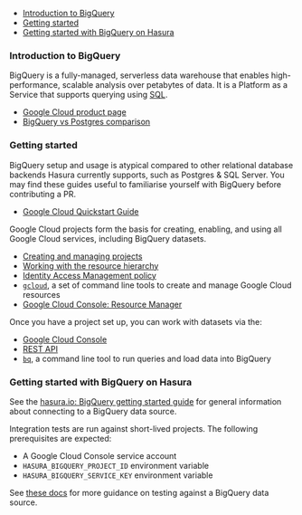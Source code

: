 - [Introduction to BigQuery](#introduction-to-bigquery)
- [Getting started](#getting-started)
- [Getting started with BigQuery on Hasura](#getting-started-with-bigquery-on-hasura)

### Introduction to BigQuery
BigQuery is a fully-managed, serverless data warehouse that enables high-performance, scalable analysis over petabytes of data. It is a Platform as a Service that supports querying using [SQL](#sql-dialect).

- [Google Cloud product page](https://cloud.google.com/bigquery/)
- [BigQuery vs Postgres comparison](https://weld.app/blog/postgresql-vs-bigquery)

### Getting started
BigQuery setup and usage is atypical compared to other relational database backends Hasura currently supports, such as Postgres & SQL Server. You may find these guides useful to familiarise yourself with BigQuery before contributing a PR.

- [Google Cloud Quickstart Guide](https://cloud.google.com/resource-manager/docs/quickstart-organizations)

Google Cloud projects form the basis for creating, enabling, and using all Google Cloud services, including BigQuery datasets.
- [Creating and managing projects](https://cloud.google.com/resource-manager/docs/creating-managing-projects)
- [Working with the resource hierarchy](https://cloud.google.com/resource-manager/docs/cloud-platform-resource-hierarchy)
- [Identity Access Management policy](https://cloud.google.com/resource-manager/docs/access-control-proj)
- [`gcloud`](https://cloud.google.com/sdk/gcloud), a set of command line tools to create and manage Google Cloud resources
- [Google Cloud Console: Resource Manager](https://console.cloud.google.com/cloud-resource-manager)

Once you have a project set up, you can work with datasets via the:
- [Google Cloud Console](https://cloud.google.com/bigquery/docs/quickstarts/quickstart-cloud-console)
- [REST API](https://cloud.google.com/bigquery/docs/reference/rest)
- [`bq`](https://cloud.google.com/bigquery/docs/quickstarts/load-data-bq), a command line tool to run queries and load data into BigQuery

### Getting started with BigQuery on Hasura
See the [hasura.io: BigQuery getting started guide](https://hasura.io/docs/latest/graphql/core/databases/bigquery/getting-started.html) for general information about connecting to a BigQuery data source.

Integration tests are run against short-lived projects. The following prerequisites are expected:
- A Google Cloud Console service account
- `HASURA_BIGQUERY_PROJECT_ID` environment variable
- `HASURA_BIGQUERY_SERVICE_KEY` environment variable

See [these docs](https://github.com/hasura/graphql-engine/tree/master/server/tests-py#running-bigquery-tests) for more guidance on testing against a BigQuery data source.
